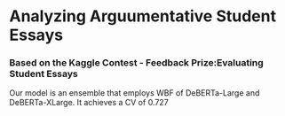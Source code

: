 # Analyzing Arguumentative Student Essays

### Based on the Kaggle Contest - Feedback Prize:Evaluating Student Essays

Our model is an ensemble that employs WBF of DeBERTa-Large and DeBERTa-XLarge. It achieves a CV of 0.727
